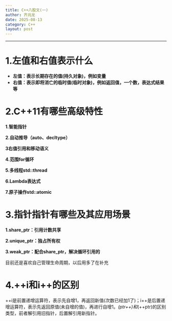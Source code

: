 ```yaml
---
title: C++八股文(一)
author: 齐兆龙
date: 2025-08-13
category: C++
layout: post
---
```


---
# 1.左值和右值表示什么
- **左值：表示长期存在的值(持久对象)，例如变量**
- **右值：表示即将消亡的临时值(临时对象)，例如返回值，一个数，表达式结果等**

# 2.C++11有哪些高级特性
**1.智能指针**

**2.自动推导（auto、decltype）**

**3右值引用和移动语义**

**4.范围for循环**

**5.多线程std::thread**

**6.Lambda表达式**

**7.原子操作std::atomic**

# 3.指针指针有哪些及其应用场景
**1.share_ptr：引用计数共享**

**2.unique_ptr：独占所有权**

**3.weak_ptr：配合share_ptr，解决循环引用的**

目前还是喜欢自己管理生命周期，以后用多了在补充

# 4.++i和i++的区别
++i是前置递增运算符，表示先自增1，再返回新值(次数已经加1了)；i++是后置递增运算符，表示先返回原值(未自增的值)，再进行自增1。*(ptr++)和*(++ptr)的区别类型，前者解引用旧指针，后置解引用新指针。